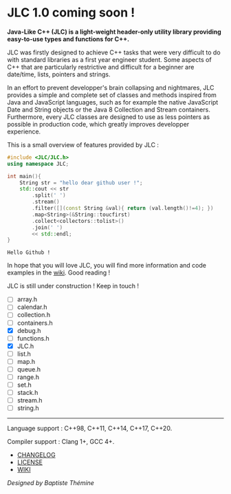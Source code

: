 # JLC 1.0 coming soon !

**Java-Like C++ (JLC) is a light-weight header-only utility library providing easy-to-use types and functions for C++.**

JLC was firstly designed to achieve C++ tasks that were very difficult to do with standard libraries as a first year engineer student.
Some aspects of C++ that are particularly restrictive and difficult for a beginner are date/time, lists, pointers and strings.

In an effort to prevent developper's brain collapsing and nightmares, JLC provides a simple and complete set of classes and methods inspired from Java and JavaScript languages, such as for example the native JavaScript Date and String objects or the Java 8 Collection and Stream containers.
Furthermore, every JLC classes are designed to use as less pointers as possible in production code, which greatly improves developper experience.

This is a small overview of features provided by JLC :

```c++
#include <JLC/JLC.h>
using namespace JLC;

int main(){
    String str = "hello dear github user !";
    std::cout << str
        .split(' ')
        .stream()
        .filter([](const String &val){ return (val.length()!=4); })
        .map<String>(&String::toucfirst)
        .collect<collectors::tolist>()
        .join(' ')
        << std::endl;
}
```

```
Hello Github !
```

In hope that you will love JLC, you will find more information and code examples in the [wiki].
Good reading !

JLC is still under construction ! Keep in touch !

- [ ] array.h
- [ ] calendar.h
- [ ] collection.h
- [ ] containers.h
- [x] debug.h
- [ ] functions.h
- [x] JLC.h
- [ ] list.h
- [ ] map.h
- [ ] queue.h
- [ ] range.h
- [ ] set.h
- [ ] stack.h
- [ ] stream.h
- [ ] string.h

--------------------------------------------------------------------------------

Language support : C++98, C++11, C++14, C++17, C++20.

Compiler support : Clang 1+, GCC 4+.

- [CHANGELOG]
- [LICENSE]
- [WIKI]

*Designed by Baptiste Thémine*

[CHANGELOG]: CHANGELOG.md
[LICENSE]: LICENSE
[WIKI]: https://github.com/Baptistou/JLC/wiki
